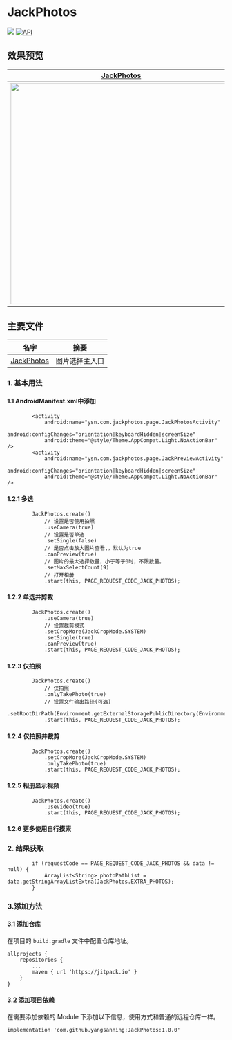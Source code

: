 # JackPhotos
[![](https://jitpack.io/v/yangsanning/JackPhotos.svg)](https://jitpack.io/#yangsanning/JackPhotos)
[![API](https://img.shields.io/badge/API-19%2B-orange.svg?style=flat)](https://android-arsenal.com/api?level=19)

## 效果预览

| [JackPhotos]                      |
| ------------------------------- |
| <img src="images/image1.gif" height="512" /> |


## 主要文件
| 名字             | 摘要           |
| ---------------- | -------------- |
| [JackPhotos] | 图片选择主入口  |


### 1. 基本用法

#### 1.1 AndroidManifest.xml中添加
```android
    	<activity
            android:name="ysn.com.jackphotos.page.JackPhotosActivity"
            android:configChanges="orientation|keyboardHidden|screenSize"
            android:theme="@style/Theme.AppCompat.Light.NoActionBar" />
        <activity
            android:name="ysn.com.jackphotos.page.JackPreviewActivity"
            android:configChanges="orientation|keyboardHidden|screenSize"
            android:theme="@style/Theme.AppCompat.Light.NoActionBar" />
```

#### 1.2.1 多选
```android
        JackPhotos.create()
            // 设置是否使用拍照
            .useCamera(true)
            // 设置是否单选
            .setSingle(false)
            // 是否点击放大图片查看,，默认为true
            .canPreview(true)
            // 图片的最大选择数量，小于等于0时，不限数量。
            .setMaxSelectCount(9)
            // 打开相册
            .start(this, PAGE_REQUEST_CODE_JACK_PHOTOS);
```

#### 1.2.2 单选并剪裁
```android
        JackPhotos.create()
            .useCamera(true)
            // 设置裁剪模式
            .setCropMore(JackCropMode.SYSTEM)
            .setSingle(true)
            .canPreview(true)
            .start(this, PAGE_REQUEST_CODE_JACK_PHOTOS);
```

#### 1.2.3 仅拍照
```android
        JackPhotos.create()
            // 仅拍照
            .onlyTakePhoto(true)
            // 设置文件输出路径(可选)
            .setRootDirPath(Environment.getExternalStoragePublicDirectory(Environment.DIRECTORY_PICTURES).getAbsolutePath())
            .start(this, PAGE_REQUEST_CODE_JACK_PHOTOS);
```

#### 1.2.4 仅拍照并裁剪
```android
        JackPhotos.create()
            .setCropMore(JackCropMode.SYSTEM)
            .onlyTakePhoto(true)
            .start(this, PAGE_REQUEST_CODE_JACK_PHOTOS);
```


#### 1.2.5 相册显示视频
```android
        JackPhotos.create()
            .useVideo(true)
            .start(this, PAGE_REQUEST_CODE_JACK_PHOTOS);
```

#### 1.2.6 更多使用自行摸索


### 2. 结果获取
```android
        if (requestCode == PAGE_REQUEST_CODE_JACK_PHOTOS && data != null) {
            ArrayList<String> photoPathList = data.getStringArrayListExtra(JackPhotos.EXTRA_PHOTOS);
        }
```

### 3.添加方法

#### 3.1 添加仓库

在项目的 `build.gradle` 文件中配置仓库地址。

```android
allprojects {
	repositories {
		...
		maven { url 'https://jitpack.io' }
	}
}
```

#### 3.2 添加项目依赖

在需要添加依赖的 Module 下添加以下信息，使用方式和普通的远程仓库一样。

```android
implementation 'com.github.yangsanning:JackPhotos:1.0.0'
```

[JackPhotos]:https://github.com/yangsanning/JackPhotos/blob/master/jackphotos/src/main/java/ysn/com/jackphotos/JackPhotos.java


